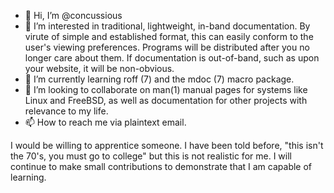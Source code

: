 - 👋 Hi, I’m @concussious
- 👀 I’m interested in traditional, lightweight, in-band documentation. By virute of simple and established format, this can easily conform to the user's viewing preferences. Programs will be distributed after you no longer care about them. If documentation is out-of-band, such as upon your website, it will be non-obvious. 
- 🌱 I’m currently learning roff (7) and the mdoc (7) macro package.
- 💞️ I’m looking to collaborate on man(1) manual pages for systems like Linux and FreeBSD, as well as documentation for other projects with relevance to my life.
- 📫 How to reach me via plaintext email.

I would be willing to apprentice someone. I have been told before, "this isn't the 70's, you must go to college" but this is not realistic for me. I will continue to make small contributions to demonstrate that I am capable of learning.
<!---
concussious/concussious is a ✨ special ✨ repository because its `README.md` (this file) appears on your GitHub profile.
You can click the Preview link to take a look at your changes.
--->
